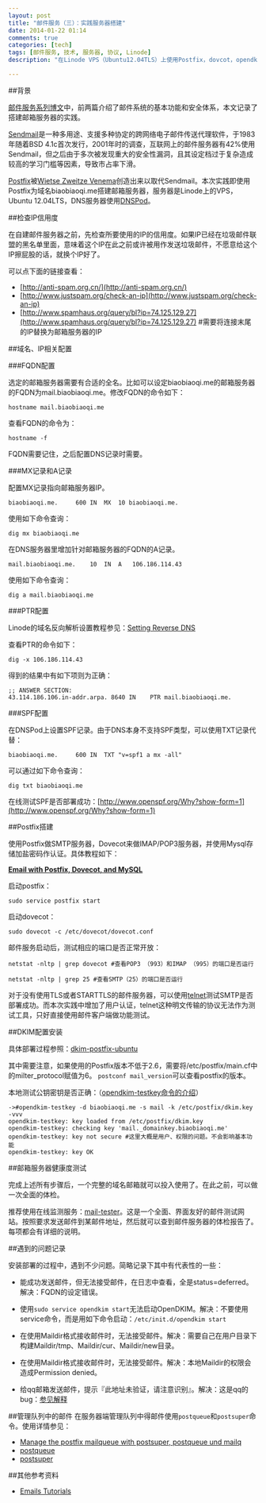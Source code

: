 ```yaml
---
layout: post
title: "邮件服务（三）：实践服务器搭建"
date: 2014-01-22 01:14
comments: true
categories: [tech]
tags: [邮件服务, 技术, 服务器, 协议, Linode]
description: "在Linode VPS（Ubuntu12.04TLS）上使用Postfix，dovcot，opendkim搭建邮件服务器。DNS服务使用DNSPod。"

---
```


##背景

[邮件服务系列博文](http://biaobiaoqi.me/tags/you-jian-fu-wu/)中，前两篇介绍了邮件系统的基本功能和安全体系，本文记录了搭建邮箱服务器的实践。

[Sendmail](http://en.wikipedia.org/wiki/Sendmail)是一种多用途、支援多种协定的跨网络电子邮件传送代理软件，于1983年随着BSD 4.1c首次发行，2001年时的调查，互联网上的邮件服务器有42%使用Sendmail，但之后由于多次被发现重大的安全性漏洞，且其设定档过于复杂造成较高的学习门槛等因素，导致市占率下滑。

[Postfix](http://www.postfix.org/)被[Wietse Zweitze Venema](http://www.porcupine.org/wietse/)创造出来以取代Sendmail。本次实践即使用Postfix为域名biaobiaoqi.me搭建邮箱服务器，服务器是Linode上的VPS，Ubuntu 12.04LTS，DNS服务器使用[DNSPod](http://dnspod.com/)。

<!--more-->

##检查IP信用度

在自建邮件服务器之前，先检查所要使用的IP的信用度。如果IP已经在垃圾邮件联盟的黑名单里面，意味着这个IP在此之前或许被用作发送垃圾邮件，不愿意给这个IP擦屁股的话，就换个IP好了。

可以点下面的链接查看：

* [http://anti-spam.org.cn/](http://anti-spam.org.cn/)
* [http://www.justspam.org/check-an-ip](http://www.justspam.org/check-an-ip)
* [http://www.spamhaus.org/query/bl?ip=74.125.129.27](http://www.spamhaus.org/query/bl?ip=74.125.129.27) #需要将连接末尾的IP替换为邮箱服务器的IP


##域名、IP相关配置


###FQDN配置

选定的邮箱服务器需要有合适的全名。比如可以设定biaobiaoqi.me的邮箱服务器的FQDN为mail.biaobiaoqi.me。修改FQDN的命令如下：

`hostname mail.biaobiaoqi.me`

查看FQDN的命令为：

`hostname -f`

FQDN需要记住，之后配置DNS记录时需要。

###MX记录和A记录

配置MX记录指向邮箱服务器IP。

`biaobiaoqi.me.		600	IN	MX	10 biaobiaoqi.me.`

使用如下命令查询：

`dig mx biaobiaoqi.me`


在DNS服务器里增加针对邮箱服务器的FQDN的A记录。

`mail.biaobiaoqi.me.	10	IN	A	106.186.114.43`

使用如下命令查询：

`dig a mail.biaobiaoqi.me`

###PTR配置

Linode的域名反向解析设置教程参见：[Setting Reverse DNS](https://library.linode.com/dns-manager#sph_setting-reverse-dns) 

查看PTR的命令如下：

`dig -x 106.186.114.43`

得到的结果中有如下项则为正确：

```
;; ANSWER SECTION:
43.114.186.106.in-addr.arpa. 8640 IN	PTR	mail.biaobiaoqi.me.
```

###SPF配置

在DNSPod上设置SPF记录。由于DNS本身不支持SPF类型，可以使用TXT记录代替：

`biaobiaoqi.me.		600	IN	TXT	"v=spf1 a mx -all"`

可以通过如下命令查询：

`dig txt biaobiaoqi.me`

在线测试SPF是否部署成功：[http://www.openspf.org/Why?show-form=1](http://www.openspf.org/Why?show-form=1)

##Postfix搭建

使用Postfix做SMTP服务器，Dovecot来做IMAP/POP3服务器，并使用Mysql存储加盐密码作认证。具体教程如下：

[**Email with Postfix, Dovecot, and MySQL**](https://library.linode.com/email/postfix/postfix2.9.6-dovecot2.0.19-mysql)


启动postfix：

`sudo service postfix start`

启动dovecot：

`sudo dovecot -c /etc/dovecot/dovecot.conf`


邮件服务启动后，测试相应的端口是否正常开放：

```
netstat -nltp | grep dovecot #查看POP3 （993）和IMAP （995）的端口是否运行

netstat -nltp | grep 25 #查看SMTP（25）的端口是否运行
```

对于没有使用TLS或者STARTTLS的邮件服务器，可以使用[telnet](http://exchange.mvps.org/smtp_frames.htm)测试SMTP是否部署成功。而本次实践中增加了用户认证，telnet这种明文传输的协议无法作为测试工具，只好直接使用邮件客户端做功能测试。


##DKIM配置安装

具体部署过程参照：[dkim-postfix-ubuntu](https://rtcamp.com/tutorials/mail/dkim-postfix-ubuntu/)

其中需要注意，如果使用的Postfix版本不低于2.6，需要将/etc/postfix/main.cf中的milter_protocol赋值为6。
`postconf mail_version`可以查看postfix的版本。


本地测试公钥密钥是否正确：（[opendkim-testkey命令的介绍](http://www.opendkim.org/opendkim-testkey.8.html)）

```
->#opendkim-testkey -d biaobiaoqi.me -s mail -k /etc/postfix/dkim.key -vvv
opendkim-testkey: key loaded from /etc/postfix/dkim.key
opendkim-testkey: checking key 'mail._domainkey.biaobiaoqi.me'
opendkim-testkey: key not secure #这里大概是用户、权限的问题。不会影响基本功能
opendkim-testkey: key OK
```

##邮箱服务器健康度测试

完成上述所有步骤后，一个完整的域名邮箱就可以投入使用了。在此之前，可以做一次全面的体检。

推荐使用在线监测服务：[mail-tester](http://www.mail-tester.com/)。这是一个全面、界面友好的邮件测试网站。按照要求发送邮件到某邮件地址，然后就可以查到邮件服务器的体检报告了。每项都会有详细的说明。


##遇到的问题记录

安装部署的过程中，遇到不少问题。简略记录下其中有代表性的一些：

* 能成功发送邮件，但无法接受邮件，在日志中查看，全是status=deferred。解决：FQDN的设定错误。

* 使用`sudo service opendkim start`无法启动OpenDKIM。解决：不要使用service命令，而是用如下命令启动：`/etc/init.d/opendkim start`

* 在使用Maildir格式接收邮件时，无法接受邮件。解决：需要自己在用户目录下构建Maildir/tmp、Maildir/cur、Maildir/new目录。

* 在使用Maildir格式接收邮件时，无法接受邮件。解决：本地Maildir的权限会造成Permission denied。

* 给qq邮箱发送邮件，提示『此地址未验证，请注意识别』。解决：这是qq的bug：[参见解释](http://edm.marketing100.com/service/news_detail.php?ID=126)



##管理队列中的邮件
在服务器端管理队列中得邮件使用`postqueue`和`postsuper`命令。使用详情参见：

* [Manage the postfix mailqueue with postsuper, postqueue und mailq](http://www.faqforge.com/linux/server/manage-the-postfix-mailqueue-with-postsuper-postqueue-und-mailq/)
* [postqueue](http://www.postfix.org/postqueue.1.html)
* [postsuper](http://www.postfix.org/postsuper.1.html)


##其他参考资料

* [Emails Tutorials](https://rtcamp.com/tutorials/mail/)

